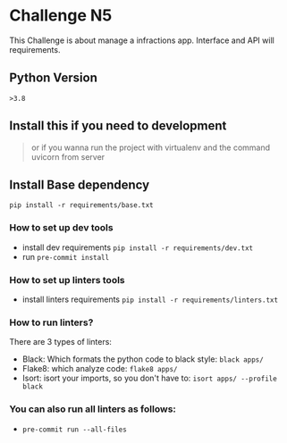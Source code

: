 # Challenge N5
This Challenge is about manage a infractions app. Interface and API will requirements.

## Python Version
`>3.8`


## Install this if you need to development
> or if you wanna run the project with virtualenv and the command uvicorn from server

## Install Base dependency
`pip install -r requirements/base.txt`

### How to set up dev tools
* install dev requirements  `pip install -r requirements/dev.txt`
* run  `pre-commit install`

### How to set up linters tools
* install linters requirements  `pip install -r requirements/linters.txt`

### How to run linters?
There are 3 types of linters:
* Black: Which formats the python code to black style: `black apps/`
* Flake8: which analyze code: `flake8 apps/`
* Isort: isort your imports, so you don't have to: `isort apps/ --profile black`

### You can also run all linters as follows:

* `pre-commit run --all-files`

